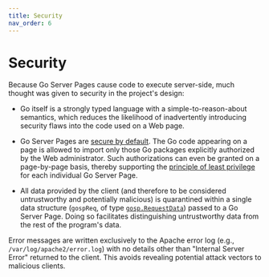 ```yaml
---
title: Security
nav_order: 6
---
```


Security
========

Because Go Server Pages cause code to execute server-side, much thought was given to security in the project's design:

* Go itself is a strongly typed language with a simple-to-reason-about semantics, which reduces the likelihood of inadvertently introducing security flaws into the code used on a Web page.

* Go Server Pages are [secure by default](https://en.wikipedia.org/wiki/Secure_by_default).  The Go code appearing on a page is allowed to import only those Go packages explicitly authorized by the Web administrator.  Such authorizations can even be granted on a page-by-page basis, thereby supporting the [principle of least privilege](https://en.wikipedia.org/wiki/Principle_of_least_privilege) for each individual Go Server Page.

* All data provided by the client (and therefore to be considered untrustworthy and potentially malicious) is quarantined within a single data structure (`gospReq`, of type [`gosp.RequestData`](https://godoc.org/github.com/spakin/gosp/src/gosp#RequestData)) passed to a Go Server Page.  Doing so facilitates distinguishing untrustworthy data from the rest of the program's data.

Error messages are written exclusively to the Apache error log (e.g., `/var/log/apache2/error.log`) with no details other than "Internal Server Error" returned to the client.  This avoids revealing potential attack vectors to malicious clients.

